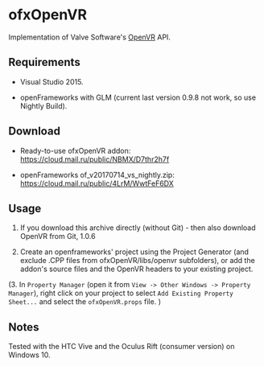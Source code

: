 ofxOpenVR 
====================
Implementation of Valve Software's [OpenVR](https://github.com/ValveSoftware/openvr) API.


## Requirements

* Visual Studio 2015.

* openFrameworks with GLM (current last version 0.9.8 not work, so use Nightly Build).

## Download
* Ready-to-use ofxOpenVR addon: https://cloud.mail.ru/public/NBMX/D7thr2h7f

* openFrameworks of_v20170714_vs_nightly.zip: https://cloud.mail.ru/public/4LrM/WwtFeF6DX


## Usage


1. If you download this archive directly (without Git) - then also download OpenVR from Git, 1.0.6

2. Create an openframeworks' project using the Project Generator (and exclude .CPP files from ofxOpenVR/libs/openvr subfolders), or add the addon's source files and the OpenVR headers to your existing project.

(3. In `Property Manager` (open it from `View -> Other Windows -> Property Manager`), right click on your project to select `Add Existing Property Sheet...` and select the `ofxOpenVR.props` file. )

## Notes
Tested with the HTC Vive and the Oculus Rift (consumer version) on Windows 10.

